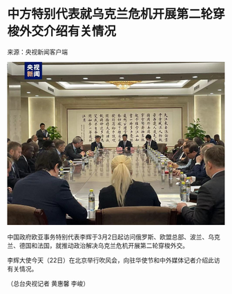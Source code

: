 # 中方特别代表就乌克兰危机开展第二轮穿梭外交介绍有关情况

来源：央视新闻客户端

![53d0dbf19041beb9f7b92d06ce1e75aa.jpg](https://raw.githubusercontent.com/qqhsx/qqnews_image/main/2024/03/22/中方特别代表就乌克兰危机开展第二轮穿梭外交介绍有关情况/53d0dbf19041beb9f7b92d06ce1e75aa.jpg)

中国政府欧亚事务特别代表李辉于3月2日起访问俄罗斯、欧盟总部、波兰、乌克兰、德国和法国，就推动政治解决乌克兰危机开展第二轮穿梭外交。

李辉大使今天（22日）在北京举行吹风会，向驻华使节和中外媒体记者介绍此访有关情况。

（总台央视记者 黄惠馨 李峻）

